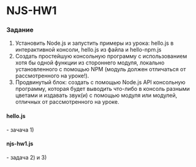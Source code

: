 # NJS-HW1

<h3>Задание</h3>

1) Установить Node.js и запустить примеры из урока: hello.js в интерактивной консоли, hello.js из файла и hello-npm.js
2) Создать простейшую консольную программу с использованием хотя бы одной функции из стороннего модуля, локально установленного с помощью NPM (модуль должен отличаться от рассмотренного на уроке!).
3) Продвинутый блок: создать с помощью Node.js API консольную программу, которая будет выводить что-либо в консоль разными цветами и издавать звук(и) с помощью модуля или модулей, отличных от рассмотренного на уроке. 

<h4>hello.js</h4> - зачача 1)
<h4>njs-hw1.js</h4> - задача 2) и 3)
